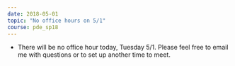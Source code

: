 ```yaml
---
date: 2018-05-01
topic: "No office hours on 5/1"
course: pde_sp18
---
```


- There will be no office hour today, Tuesday 5/1. Please feel free to email me with questions or to set up another time to meet.
